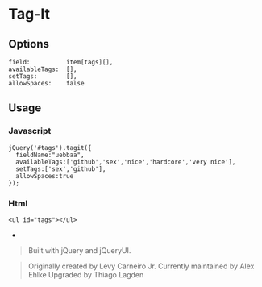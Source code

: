 # Tag-It

Options
-------

    field:          item[tags][],
    availableTags:  [],
    setTags:        [],
    allowSpaces:    false

Usage
-----

### Javascript

    jQuery('#tags').tagit({
      fieldName:"uebbaa",
      availableTags:['github','sex','nice','hardcore','very nice'],
      setTags:['sex','github'],
      allowSpaces:true
    });

### Html

    <ul id="tags"></ul>

-

> Built with jQuery and jQueryUI.

> Originally created by Levy Carneiro Jr.
> Currently maintained by Alex Ehlke
> Upgraded by Thiago Lagden
